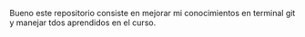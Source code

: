  Bueno este repositorio consiste en mejorar mi conocimientos en  terminal git y manejar tdos aprendidos en el curso.
